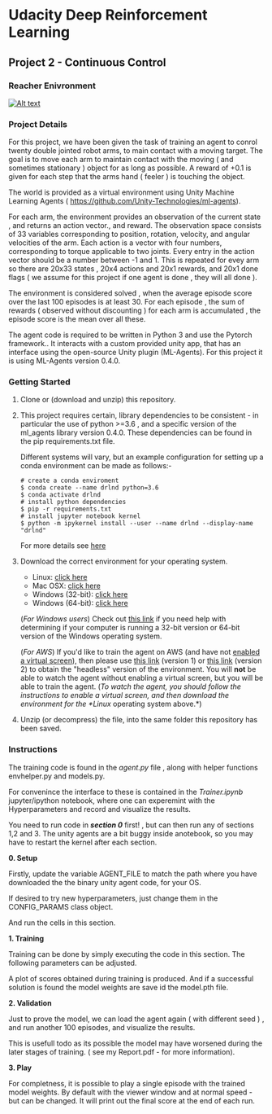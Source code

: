 # Udacity  Deep Reinforcement Learning

## Project 2 - Continuous Control
### Reacher Enivronment

[![Alt text](https://img.youtube.com/vi/34Gu98Q33G4/0.jpg)](https://www.youtube.com/watch?v=34Gu98Q33G4&loop=1)

### Project Details 

For this project, we have been given the task of training an agent to conrol twenty double jointed robot arms, to main contact with a moving target. The goal is to move each arm to maintain contact with the moving ( and sometimes stationary ) object for as long as possible. A reward of +0.1 is given for each step that the arms hand ( feeler ) is touching the object.

The world is  provided as a virtual environment using Unity Machine Learning Agents ( https://github.com/Unity-Technologies/ml-agents).

For each arm, the environment provides an observation of the current state  , and returns  an action vector., and reward. The observation space consists of 33 variables corresponding to position, rotation, velocity, and angular velocities of the arm. Each action is a vector with four numbers, corresponding to torque applicable to two joints. Every entry in the action vector should be a number between  -1 and 1.  This is repeated for evey arm so there are 20x33 states , 20x4 actions and 20x1 rewards, and 20x1 done flags ( we assume for this project if one agent is done , they will all done ).

The environment is considered solved , when the average episode score over the last 100 episodes is at least 30. For each episode , the sum of rewards ( observed without discounting ) for each arm is accumulated , the episode score is the mean over all these.

The agent code is required to be written in  Python 3 and use the Pytorch framework.. It interacts with a custom provided unity app, that has an interface using the open-source Unity plugin (ML-Agents). For this project it is using ML-Agents version 0.4.0.

### Getting Started

1.  Clone or (download and unzip)  this repository.

2.  This project requires certain, library dependencies to be consistent - in particular the use of python >=3.6 , and a specific version of the ml_agents library version 0.4.0. These dependencies can be found in the pip requirements.txt file. 

    Different systems will vary, but an example configuration for setting up a conda environment  can be made as follows:-

    ```
    # create a conda enviroment 
    $ conda create --name drlnd python=3.6
    $ conda activate drlnd
    # install python dependencies 
    $ pip -r requirements.txt
    # install jupyter notebook kernel 
    $ python -m ipykernel install --user --name drlnd --display-name "drlnd"
    ```
    For more details see [here](https://github.com/udacity/deep-reinforcement-learning#dependencies)

3. Download the correct environment for your operating system.

    - Linux: [click here](https://s3-us-west-1.amazonaws.com/udacity-drlnd/P2/Reacher/Reacher_Linux.zip)
    - Mac OSX: [click here](https://s3-us-west-1.amazonaws.com/udacity-drlnd/P2/Reacher/Reacher.app.zip)
    - Windows (32-bit): [click here](https://s3-us-west-1.amazonaws.com/udacity-drlnd/P2/Reacher/Reacher_Windows_x86.zip)
    - Windows (64-bit): [click here](https://s3-us-west-1.amazonaws.com/udacity-drlnd/P2/Reacher/Reacher_Windows_x86_64.zip)

    (*For Windows users*) Check out [this link](https://support.microsoft.com/en-us/help/827218/how-to-determine-whether-a-computer-is-running-a-32-bit-version-or-64) if you need help with determining if your computer is running a 32-bit version or 64-bit version of the Windows operating system.

    (*For AWS*) If you'd like to train the agent on AWS (and have not [enabled a virtual screen](https://github.com/Unity-Technologies/ml-agents/blob/master/docs/Training-on-Amazon-Web-Service.md)), then please use [this link](https://s3-us-west-1.amazonaws.com/udacity-drlnd/P2/Reacher/one_agent/Reacher_Linux_NoVis.zip) (version 1) or [this link](https://s3-us-west-1.amazonaws.com/udacity-drlnd/P2/Reacher/Reacher_Linux_NoVis.zip) (version 2) to obtain the "headless" version of the environment. You will **not** be able to watch the agent without enabling a virtual screen, but you will be able to train the agent. (*To watch the agent, you should follow the instructions to enable a virtual screen, and then download the environment for the \**Linux** operating system above.*)

4. Unzip (or decompress) the file, into the same folder this repository has been saved.

### Instructions

The training code is found in the *agent.py* file , along with helper functions envhelper.py and models.py. 

For convenince the interface to these is contained in the *Trainer.ipynb* jupyter/ipython notebook, where one can experemint with the Hyperparameters and record and visualize the results.

You need to run code in  ***section 0*** first! ,  but can then run any of sections 1,2 and 3. The unity agents are a bit buggy inside anotebook, so you may have to restart the kernel after each section.

**0. Setup**

Firstly, update the variable AGENT_FILE to match the path where you have downloaded the the binary unity agent code, for your OS.

If desired to try new hyperparameters, just change them in the CONFIG_PARAMS class object.

And run the cells in this section.

**1. Training** 

Training can be done  by simply executing the code in this section. The following parameters can be adjusted.

A plot of scores obtained during training is produced. And if a successful solution is found the model weights are save id the model.pth file.

**2. Validation** 

Just to prove the model, we can load the agent again ( with different seed ) , and run another 100 episodes, and visualize the results.

This is usefull todo as its possible the model may have worsened during the later stages of training. ( see my Report.pdf - for more information).

**3. Play**

For completness, it is possible to play a single episode with the trained model weights. By default with the viewer window and at normal speed - but can be changed. It will print out the final score at the end of each run.


